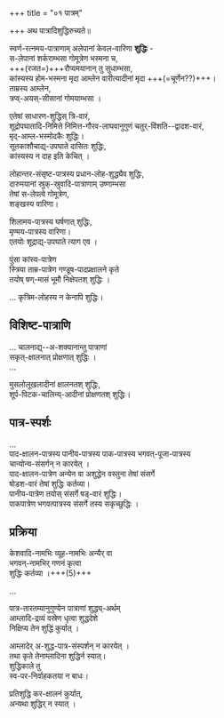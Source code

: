 +++
title = "०१ पात्रम्"

+++
अथ पात्रादिशुद्धिरुच्यते॥

स्वर्ण-रत्नमय-पात्राणाम् अलेपानां केवल-वारिणा **शुद्धिः** -  
स-लेपानां शर्कराम्भसा गोमूत्रेण भस्मना च,  
+++(रजत=)+++रौप्यमयानान् तु सुधाम्भसा,  
कांस्यस्य होम-भस्मना मृदा आम्लेन वारीत्यादीनां मृदा +++(=चूर्णेन??)+++।  
ताम्रस्य आम्लेन,  
त्रप्व्-अयस्-सीसानां गोमयाम्भसा ।

एतेषां साधारण-शुद्धिस् त्रि-वारं,  
शूद्रोपघातादि-निमित्ते निमित्त-गौरव-लाघवानुगुणं चतुर्-विंशति--द्वादश-वारं,  
मृद्-आम्ल-भस्मोदकैः शुद्धिः।  
सूतकाशौचाद्य्-उपघाते दासितः शुद्धिः,  
कांस्यस्य न दाह इति केचित् ।

लोहान्तर-संसृष्ट-पात्रस्य प्रधान-लोह-शुद्ध्यैव शुद्धिः,  
दारुमयानां स्रुक्-स्रुवादि-पात्राणाम् उष्णाम्भसा  
तेषां स-लेपत्वे गोमूत्रेण,  
शङ्खस्य वारिणा।

शिलामय-पात्रस्य घर्षणात् शुद्धिः,  
मृण्मय-पात्रस्य वारिणा।  
एतयोः शूद्राद्य्-उपघाते त्याग एव ।

पुंसा कांस्य-पात्रेण  
स्त्रिया ताम्र-पात्रेण गण्डूष-पादप्रक्षालने कृते  
तयोष् षण्-मासं भूमौ निक्षेपतश् शुद्धिः ।

…
कृत्रिम-लोहस्य न केनापि शुद्धिः।

## विशिष्ट-पात्राणि
…
चालनाद्य्--अ-शक्यानान्तु पात्राणां  
सकृत्-क्षालनात् प्रोक्षणात् शुद्धिः ।  
…

मुसलोलूखलादीनां क्षालनतश् शुद्धिः,  
शूर्प-पिटक-चालिन्य्-आदीनां प्रोक्षणतश् शुद्धिः।


## पात्र-स्पर्शः
…  
पाद-क्षालन-पात्रस्य पानीय-पात्रस्य पाक-पात्रस्य भगवत्-पूजा-पात्रस्य  
चान्योन्य-संसर्गन् न कारयेत् ।  
पाद-क्षालन-पात्रेण अन्येन वा अशुद्धेन वस्तुना तेषां संसर्गे  
षोडश-वारं तेषां शुद्धिः कर्तव्या।  
पानीय-पात्रेण तयोस् संसर्गे षड्-वारं शुद्धिः।  
पाकपात्रेण भगवत्पात्रस्य संसर्गे तस्य सकृच्छुद्धिः ।

## प्रक्रिया

केशवादि-नामभिः व्यूह-नामभिः अन्यैर् वा  
भगवन्-नामभिर् गणनं कृत्वा  
शुद्धिः कर्तव्या ।+++(5)+++

…

पात्र-तारतम्यानुगुण्येन पात्राणां शुद्ध्य्-अर्थम्  
आम्लादि-द्रव्यं वस्रेण धृत्वा शुद्धदेशे  
निक्षिप्य तेन शुद्धिं कुर्यात् ।

आम्लादेर् अ-शुद्ध-पात्र-संस्पर्शन् न कारयेत् ।  
तथा कृते तेनाम्लादिना शुद्धिर्न स्यात्।  
शुद्धिकाले तु  
स्व-पर-निर्वाहकतया न बाधः।

प्रतिशुद्धि कर-क्षालनं कुर्यात्,  
अन्यथा शुद्धिर् न स्यात् ।

